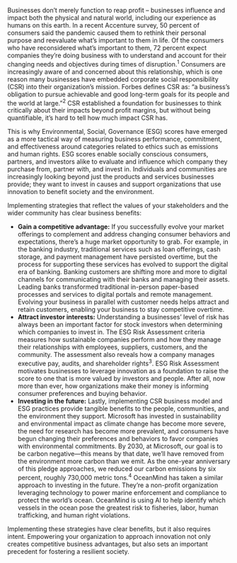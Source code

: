 Businesses don’t merely function to reap profit – businesses influence and impact both the physical and natural world, including our experience as humans on this earth. In a recent Accenture survey, 50 percent of consumers said the pandemic caused them to rethink their personal purpose and reevaluate what’s important to them in life. Of the consumers who have reconsidered what’s important to them, 72 percent expect companies they’re doing business with to understand and account for their changing needs and objectives during times of disruption.<sup>1</sup> Consumers are increasingly aware of and concerned about this relationship, which is one reason many businesses have embedded corporate social responsibility (CSR) into their organization’s mission. Forbes defines CSR as: “a business’s obligation to pursue achievable and good long-term goals for its people and the world at large.”<sup>2</sup> CSR established a foundation for businesses to think critically about their impacts beyond profit margins, but without being quantifiable, it’s hard to tell how much impact CSR has.

This is why Environmental, Social, Governance (ESG) scores have emerged as a more tactical way of measuring business performance, commitment, and effectiveness around categories related to ethics such as emissions and human rights. ESG scores enable socially conscious consumers, partners, and investors alike to evaluate and influence which company they purchase from, partner with, and invest in. Individuals and communities are increasingly looking beyond just the products and services businesses provide; they want to invest in causes and support organizations that use innovation to benefit society and the environment.  

Implementing strategies that reflect the values of your stakeholders and the wider community has clear business benefits:

* **Gain a competitive advantage:** If you successfully evolve your market offerings to complement and address changing consumer behaviors and expectations, there’s a huge market opportunity to grab. For example, in the banking industry, traditional services such as loan offerings, cash storage, and payment management have persisted overtime, but the process for supporting these services has evolved to support the digital era of banking. Banking customers are shifting more and more to digital channels for communicating with their banks and managing their assets. Leading banks transformed traditional in-person paper-based processes and services to digital portals and remote management. Evolving your business in parallel with customer needs helps attract and retain customers, enabling your business to stay competitive overtime.  
* **Attract investor interests:** Understanding a businesses’ level of risk has always been an important factor for stock investors when determining which companies to invest in. The ESG Risk Assessment criteria measures how sustainable companies perform and how they manage their relationships with employees, suppliers, customers, and the community. The assessment also reveals how a company manages executive pay, audits, and shareholder rights<sup>3</sup>. ESG Risk Assessment motivates businesses to leverage innovation as a foundation to raise the score to one that is more valued by investors and people. After all, now more than ever, how organizations make their money is informing consumer preferences and buying behavior.
* **Investing in the future:** Lastly, implementing CSR business model and ESG practices provide tangible benefits to the people, communities, and the environment they support. Microsoft has invested in sustainability and environmental impact as climate change has become more severe, the need for research has become more prevalent, and consumers have begun changing their preferences and behaviors to favor companies with environmental commitments. By 2030, at Microsoft, our goal is to be carbon negative—this means by that date, we’ll have removed from the environment more carbon than we emit. As the one-year anniversary of this pledge approaches, we reduced our carbon emissions by six percent, roughly 730,000 metric tons.<sup>4</sup> OceanMind has taken a similar approach to investing in the future. They’re a non-profit organization leveraging technology to power marine enforcement and compliance to protect the world’s ocean. OceanMind is using AI to help identify which vessels in the ocean pose the greatest risk to fisheries, labor, human trafficking, and human right violations.

Implementing these strategies have clear benefits, but it also requires intent. Empowering your organization to approach innovation not only creates competitive business advantages, but also sets an important precedent for fostering a resilient society.